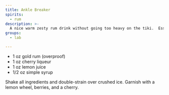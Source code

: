 ```yaml
---
title: Ankle Breaker
spirits:
  - rum
description: >-
  A nice warm zesty rum drink without going too heavy on the tiki.  Essentially a gold rum sour with cherry liqueur.
groups:
  - lab

---
```


- 1 oz gold rum (overproof)
- 1 oz cherry liqueur
- 1 oz lemon juice
- 1/2 oz simple syrup

Shake all ingredients and double-strain over crushed ice.  Garnish with 
a lemon wheel, berries, and a cherry.
